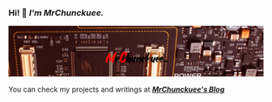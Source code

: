 ### Hi! 👋 *I'm MrChunckuee.*

![](https://github.com/MrChunckuee/MrChunckuee/blob/master/banner.png) 

You can check my projects and writings at ***[MrChunckuee's Blog](https://mrchunckuee.blogspot.com/)*** 
 
<!--
**MrChunckuee/MrChunckuee** is a ✨ _special_ ✨ repository because its `README.md` (this file) appears on your GitHub profile.

Here are some ideas to get you started:

- 🔭 I’m currently working on ...
- 🌱 I’m currently learning ...
- 👯 I’m looking to collaborate on ...
- 🤔 I’m looking for help with ...
- 💬 Ask me about ...
- 📫 How to reach me: ...
- 😄 Pronouns: ...
- ⚡ Fun fact: ...

-->
